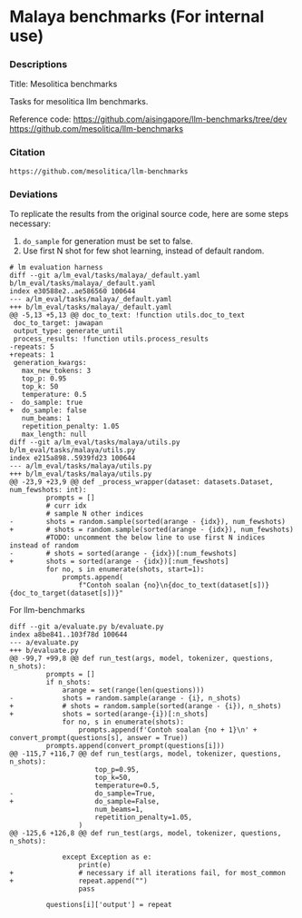 # Malaya benchmarks (For internal use)

### Descriptions

Title: Mesolitica benchmarks

Tasks for mesolitica llm benchmarks.

Reference code: https://github.com/aisingapore/llm-benchmarks/tree/dev  
https://github.com/mesolitica/llm-benchmarks


### Citation

```
https://github.com/mesolitica/llm-benchmarks
```

### Deviations

To replicate the results from the original source code, here are some steps necessary:

1. `do_sample` for generation must be set to false. 
2. Use first N shot for few shot learning, instead of default random.

```
# lm evaluation harness
diff --git a/lm_eval/tasks/malaya/_default.yaml b/lm_eval/tasks/malaya/_default.yaml
index e30588e2..ae586560 100644
--- a/lm_eval/tasks/malaya/_default.yaml
+++ b/lm_eval/tasks/malaya/_default.yaml
@@ -5,13 +5,13 @@ doc_to_text: !function utils.doc_to_text
 doc_to_target: jawapan
 output_type: generate_until
 process_results: !function utils.process_results
-repeats: 5
+repeats: 1
 generation_kwargs:
   max_new_tokens: 3
   top_p: 0.95
   top_k: 50
   temperature: 0.5
-  do_sample: true
+  do_sample: false
   num_beams: 1
   repetition_penalty: 1.05
   max_length: null
diff --git a/lm_eval/tasks/malaya/utils.py b/lm_eval/tasks/malaya/utils.py
index e215a898..5939fd23 100644
--- a/lm_eval/tasks/malaya/utils.py
+++ b/lm_eval/tasks/malaya/utils.py
@@ -23,9 +23,9 @@ def _process_wrapper(dataset: datasets.Dataset, num_fewshots: int):
         prompts = []
         # curr idx
         # sample N other indices
-        shots = random.sample(sorted(arange - {idx}), num_fewshots)
+        # shots = random.sample(sorted(arange - {idx}), num_fewshots)
         #TODO: uncomment the below line to use first N indices instead of random
-        # shots = sorted(arange - {idx})[:num_fewshots]
+        shots = sorted(arange - {idx})[:num_fewshots]
         for no, s in enumerate(shots, start=1):
             prompts.append(
                 f"Contoh soalan {no}\n{doc_to_text(dataset[s])} {doc_to_target(dataset[s])}"
```

For llm-benchmarks

```
diff --git a/evaluate.py b/evaluate.py
index a8be841..103f78d 100644
--- a/evaluate.py
+++ b/evaluate.py
@@ -99,7 +99,8 @@ def run_test(args, model, tokenizer, questions, n_shots):
         prompts = []
         if n_shots:
             arange = set(range(len(questions)))
-            shots = random.sample(arange - {i}, n_shots)
+            # shots = random.sample(sorted(arange - {i}), n_shots)
+            shots = sorted(arange-{i})[:n_shots]
             for no, s in enumerate(shots):
                 prompts.append(f'Contoh soalan {no + 1}\n' + convert_prompt(questions[s], answer = True))
         prompts.append(convert_prompt(questions[i]))
@@ -115,7 +116,7 @@ def run_test(args, model, tokenizer, questions, n_shots):
                     top_p=0.95,
                     top_k=50,
                     temperature=0.5,
-                    do_sample=True,
+                    do_sample=False,
                     num_beams=1,
                     repetition_penalty=1.05,
                 )
@@ -125,6 +126,8 @@ def run_test(args, model, tokenizer, questions, n_shots):
         
             except Exception as e:
                 print(e)
+                # necessary if all iterations fail, for most_common
+                repeat.append("")
                 pass
         
         questions[i]['output'] = repeat
```
